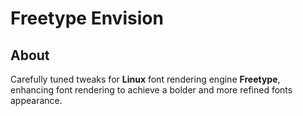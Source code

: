 # Freetype Envision

## About
Carefully tuned tweaks for **Linux** font rendering engine **Freetype**, enhancing font rendering to achieve a bolder and more refined fonts appearance.
